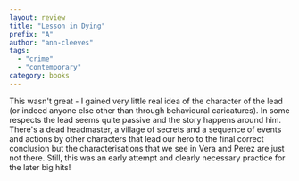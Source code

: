 ```yaml
---
layout: review
title: "Lesson in Dying"
prefix: "A"
author: "ann-cleeves"
tags:
  - "crime"
  - "contemporary"
category: books
---
```


This wasn't great - I gained very little real idea of the character of the lead (or indeed anyone else
other than through behavioural caricatures). In some respects the lead seems quite passive and the 
story happens around him. There's a dead headmaster, a village of secrets and a sequence of events
and actions by other characters that lead our hero to the final correct conclusion but the
characterisations that we see in Vera and Perez are just not there. Still, this was an early attempt
and clearly necessary practice for the later big hits!
